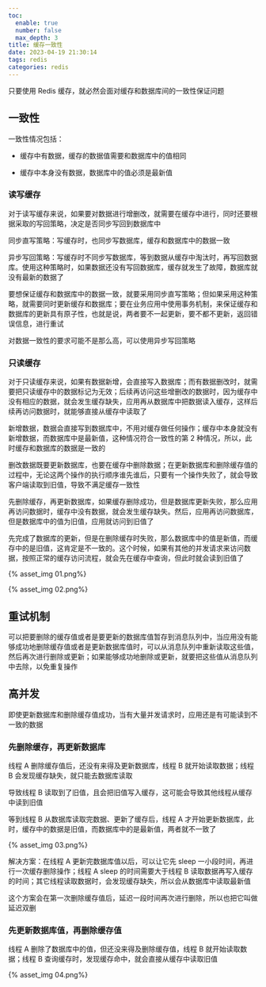 ```yaml
---
toc:
  enable: true
  number: false
  max_depth: 3
title: 缓存一致性
date: 2023-04-19 21:30:14
tags: redis
categories: redis
---
```


只要使用 Redis 缓存，就必然会面对缓存和数据库间的一致性保证问题

## 一致性

一致性情况包括：

- 缓存中有数据，缓存的数据值需要和数据库中的值相同

- 缓存中本身没有数据，数据库中的值必须是最新值

### 读写缓存

对于读写缓存来说，如果要对数据进行增删改，就需要在缓存中进行，同时还要根据采取的写回策略，决定是否同步写回到数据库中

同步直写策略：写缓存时，也同步写数据库，缓存和数据库中的数据一致

异步写回策略：写缓存时不同步写数据库，等到数据从缓存中淘汰时，再写回数据库。使用这种策略时，如果数据还没有写回数据库，缓存就发生了故障，数据库就没有最新的数据了

要想保证缓存和数据库中的数据一致，就要采用同步直写策略；但如果采用这种策略，就需要同时更新缓存和数据库；要在业务应用中使用事务机制，来保证缓存和数据库的更新具有原子性，也就是说，两者要不一起更新，要不都不更新，返回错误信息，进行重试

对数据一致性的要求可能不是那么高，可以使用异步写回策略

### 只读缓存

对于只读缓存来说，如果有数据新增，会直接写入数据库；而有数据删改时，就需要把只读缓存中的数据标记为无效；后续再访问这些增删改的数据时，因为缓存中没有相应的数据，就会发生缓存缺失，应用再从数据库中把数据读入缓存，这样后续再访问数据时，就能够直接从缓存中读取了

新增数据，数据会直接写到数据库中，不用对缓存做任何操作；缓存中本身就没有新增数据，而数据库中是最新值，这种情况符合一致性的第 2 种情况，所以，此时缓存和数据库的数据是一致的

删改数据既要更新数据库，也要在缓存中删除数据；在更新数据库和删除缓存值的过程中，无论这两个操作的执行顺序谁先谁后，只要有一个操作失败了，就会导致客户端读取到旧值，导致不满足缓存一致性

先删除缓存，再更新数据库，如果缓存删除成功，但是数据库更新失败，那么应用再访问数据时，缓存中没有数据，就会发生缓存缺失。然后，应用再访问数据库，但是数据库中的值为旧值，应用就访问到旧值了

先完成了数据库的更新，但是在删除缓存时失败，那么数据库中的值是新值，而缓存中的是旧值，这肯定是不一致的。这个时候，如果有其他的并发请求来访问数据，按照正常的缓存访问流程，就会先在缓存中查询，但此时就会读到旧值了

{% asset_img 01.png%}

{% asset_img 02.png%}

## 重试机制

可以把要删除的缓存值或者是要更新的数据库值暂存到消息队列中，当应用没有能够成功地删除缓存值或者是更新数据库值时，可以从消息队列中重新读取这些值，然后再次进行删除或更新；如果能够成功地删除或更新，就要把这些值从消息队列中去除，以免重复操作

## 高并发

即使更新数据库和删除缓存值成功，当有大量并发请求时，应用还是有可能读到不一致的数据

### 先删除缓存，再更新数据库

线程 A 删除缓存值后，还没有来得及更新数据库，线程 B 就开始读取数据；线程 B 会发现缓存缺失，就只能去数据库读取

导致线程 B 读取到了旧值，且会把旧值写入缓存，这可能会导致其他线程从缓存中读到旧值

等到线程 B 从数据库读取完数据、更新了缓存后，线程 A 才开始更新数据库，此时，缓存中的数据是旧值，而数据库中的是最新值，两者就不一致了

{% asset_img 03.png%}

解决方案：在线程 A 更新完数据库值以后，可以让它先 sleep 一小段时间，再进行一次缓存删除操作；线程 A sleep 的时间需要大于线程 B 读取数据再写入缓存的时间；其它线程读取数据时，会发现缓存缺失，所以会从数据库中读取最新值

这个方案会在第一次删除缓存值后，延迟一段时间再次进行删除，所以也把它叫做延迟双删

### 先更新数据库值，再删除缓存值

线程 A 删除了数据库中的值，但还没来得及删除缓存值，线程 B 就开始读取数据；线程 B 查询缓存时，发现缓存命中，就会直接从缓存中读取旧值

{% asset_img 04.png%}